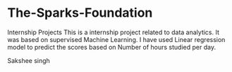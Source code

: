 # The-Sparks-Foundation
Internship Projects
This is a internship project related to data analytics. It was based on supervised Machine Learning. I have used Linear regression model to predict the scores based on Number of hours studied per day.

Sakshee singh
